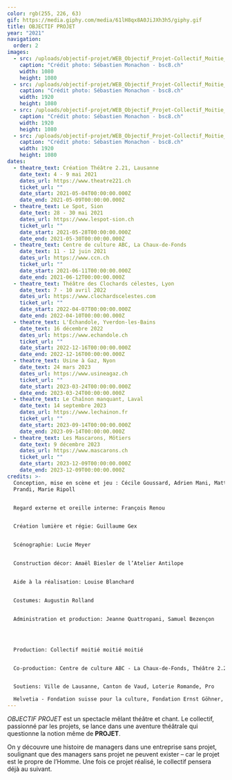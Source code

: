 ```yaml
---
color: rgb(255, 226, 63)
gif: https://media.giphy.com/media/61lH8qx8A0JiJXh3h5/giphy.gif
title: OBJECTIF PROJET
year: "2021"
navigation:
  order: 2
images:
  - src: /uploads/objectif-projet/WEB_Objectif_Projet-Collectif_Moitie_Moitie_Moitie-2_21-26_avril_2021-Photo_c_Sastien_Monachon_04_8Y2A7843.JPG
    caption: "Crédit photo: Sébastien Monachon - bsc8.ch"
    width: 1080
    height: 1080
  - src: /uploads/objectif-projet/WEB_Objectif_Projet-Collectif_Moitie_Moitie_Moitie-2_21-26_avril_2021-Photo_c_Sastien_Monachon_05_NS5C5783.JPG
    caption: "Crédit photo: Sébastien Monachon - bsc8.ch"
    width: 1920
    height: 1080
  - src: /uploads/objectif-projet/WEB_Objectif_Projet-Collectif_Moitie_Moitie_Moitie-2_21-26_avril_2021-Photo_c_Sastien_Monachon_18_NS5C5941.JPG
    caption: "Crédit photo: Sébastien Monachon - bsc8.ch"
    width: 1920
    height: 1080
  - src: /uploads/objectif-projet/WEB_Objectif_Projet-Collectif_Moitie_Moitie_Moitie-2_21-26_avril_2021-Photo_c_Sastien_Monachon_26_NS5C6016.JPG
    caption: "Crédit photo: Sébastien Monachon - bsc8.ch"
    width: 1920
    height: 1080
dates:
  - theatre_text: Création Théâtre 2.21, Lausanne
    date_text: 4 - 9 mai 2021
    dates_url: https://www.theatre221.ch
    ticket_url: ""
    date_start: 2021-05-04T00:00:00.000Z
    date_end: 2021-05-09T00:00:00.000Z
  - theatre_text: Le Spot, Sion
    date_text: 28 - 30 mai 2021
    dates_url: https://www.lespot-sion.ch
    ticket_url: ""
    date_start: 2021-05-28T00:00:00.000Z
    date_end: 2021-05-30T00:00:00.000Z
  - theatre_text: Centre de culture ABC, La Chaux-de-Fonds
    date_text: 11 - 12 juin 2021
    dates_url: https://www.ccn.ch
    ticket_url: ""
    date_start: 2021-06-11T00:00:00.000Z
    date_end: 2021-06-12T00:00:00.000Z
  - theatre_text: Théâtre des Clochards célestes, Lyon
    date_text: 7 - 10 avril 2022
    dates_url: https://www.clochardscelestes.com
    ticket_url: ""
    date_start: 2022-04-07T00:00:00.000Z
    date_end: 2022-04-10T00:00:00.000Z
  - theatre_text: L'Échandole, Yverdon-les-Bains
    date_text: 16 décembre 2022
    dates_url: https://www.echandole.ch
    ticket_url: ""
    date_start: 2022-12-16T00:00:00.000Z
    date_end: 2022-12-16T00:00:00.000Z
  - theatre_text: Usine à Gaz, Nyon
    date_text: 24 mars 2023
    dates_url: https://www.usineagaz.ch
    ticket_url: ""
    date_start: 2023-03-24T00:00:00.000Z
    date_end: 2023-03-24T00:00:00.000Z
  - theatre_text: Le Chaînon manquant, Laval
    date_text: 14 septembre 2023
    dates_url: https://www.lechainon.fr
    ticket_url: ""
    date_start: 2023-09-14T00:00:00.000Z
    date_end: 2023-09-14T00:00:00.000Z
  - theatre_text: Les Mascarons, Môtiers
    date_text: 9 décembre 2023
    dates_url: https://www.mascarons.ch
    ticket_url: ""
    date_start: 2023-12-09T00:00:00.000Z
    date_end: 2023-12-09T00:00:00.000Z
credits: >-
  Conception, mise en scène et jeu : Cécile Goussard, Adrien Mani, Matteo
  Prandi, Marie Ripoll


  Regard externe et oreille interne: François Renou


  Création lumière et régie: Guillaume Gex


  Scénographie: Lucie Meyer


  Construction décor: Amaël Biesler de l’Atelier Antilope


  Aide à la réalisation: Louise Blanchard


  Costumes: Augustin Rolland


  Administration et production: Jeanne Quattropani, Samuel Bezençon




  Production: Collectif moitié moitié moitié


  Co-production: Centre de culture ABC - La Chaux-de-Fonds, Théâtre 2.21 - Lausanne, Petithéâtre de Sion


  Soutiens: Ville de Lausanne, Canton de Vaud, Loterie Romande, Pro 

  Helvetia - Fondation suisse pour la culture, Fondation Ernst Göhner, Fondation Michalski et Fonds culturel de la SSA
---
```


_OBJECTIF PROJET_ est un spectacle mêlant théâtre et chant. Le collectif,
passionné par les projets, se lance dans une aventure théâtrale qui questionne
la notion même de **PROJET**.

On y découvre une histoire de managers dans une entreprise sans projet,
soulignant que des managers sans projet ne peuvent exister – car le projet est
le propre de l’Homme. Une fois ce projet réalisé, le collectif pensera déjà au
suivant.
